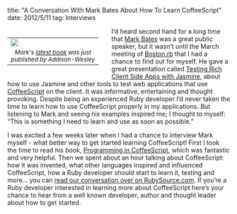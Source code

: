 title: "A Conversation With Mark Bates About How To Learn CoffeeScript"
date: 2012/5/11
tag: Interviews

<div style="float: left; padding: 7px 30px 10px 0px">
<table cellpadding="0" cellspacing="0" border="0">
  <tr><td><a href="http://books.markbates.com"><img src="http://patshaughnessy.net/assets/2012/5/11/programming_in_coffeescript.png"></a></td></tr>
  <tr><td align="center"><small><i>Mark's <a href="http://books.markbates.com/">latest book</a> was just<br/>published by Addison-Wesley</i></small></td></tr>
</table>
</div>

I’d heard second hand for a long time that [Mark Bates](http://metabates.com/) was a great public speaker, but it wasn’t until the March meeting of [Boston.rb](http://bostonrb.org/) that I had a chance to find out for myself. He gave a great presentation called [Testing Rich Client Side Apps with Jasmine](http://www.slideshare.net/markykang/testing-rich-client-side-apps-with-jasmine), about how to use Jasmine and other tools to test web applications that use [CoffeeScript](http://coffeescript.org/) on the client. It was informative, entertaining and thought provoking. Despite being an experienced Ruby developer I’d never taken the time to learn how to use CoffeeScript properly in my applications. But listening to Mark and seeing his examples inspired me; I thought to myself: “This is something I need to learn and use as soon as possible.”

I was excited a few weeks later when I had a chance to interview Mark myself - what better way to get started learning CoffeeScript! First I took the time to read his book, [Programming in CoffeeScript](http://www.amazon.com/gp/product/032182010X), which was fantastic and very helpful. Then we spent about an hour talking about CoffeeScript: how it was invented, what other languages inspired and influenced CoffeeScript, how a Ruby developer should start to learn it, testing and more… you can [read our conversation over on RubySource.com](http://rubysource.com/a-conversation-with-mark-bates-about-how-to-learn-coffeescript). If you’re a Ruby developer interested in learning more about CoffeeScript here’s your chance to hear from a well known developer, author and thought leader about how to get started.

